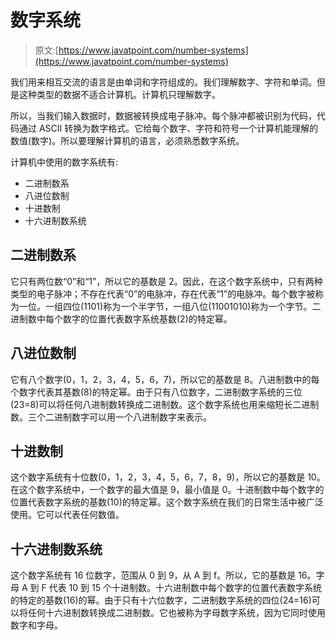 # 数字系统

> 原文:[https://www.javatpoint.com/number-systems](https://www.javatpoint.com/number-systems)

我们用来相互交流的语言是由单词和字符组成的。我们理解数字、字符和单词。但是这种类型的数据不适合计算机。计算机只理解数字。

所以，当我们输入数据时，数据被转换成电子脉冲。每个脉冲都被识别为代码，代码通过 ASCII 转换为数字格式。它给每个数字、字符和符号一个计算机能理解的数值(数字)。所以要理解计算机的语言，必须熟悉数字系统。

计算机中使用的数字系统有:

*   二进制数系
*   八进位数制
*   十进数制
*   十六进制数系统

## 二进制数系

它只有两位数“0”和“1”，所以它的基数是 2。因此，在这个数字系统中，只有两种类型的电子脉冲；不存在代表“0”的电脉冲，存在代表“1”的电脉冲。每个数字被称为一位。一组四位(1101)称为一个半字节，一组八位(11001010)称为一个字节。二进制数中每个数字的位置代表数字系统基数(2)的特定幂。

## 八进位数制

它有八个数字(0，1，2，3，4，5，6，7)，所以它的基数是 8。八进制数中的每个数字代表其基数(8)的特定幂。由于只有八位数字，二进制数字系统的三位(23=8)可以将任何八进制数转换成二进制数。这个数字系统也用来缩短长二进制数。三个二进制数字可以用一个八进制数字来表示。

## 十进数制

这个数字系统有十位数(0，1，2，3，4，5，6，7，8，9)，所以它的基数是 10。在这个数字系统中，一个数字的最大值是 9，最小值是 0。十进制数中每个数字的位置代表数字系统的基数(10)的特定幂。这个数字系统在我们的日常生活中被广泛使用。它可以代表任何数值。

## 十六进制数系统

这个数字系统有 16 位数字，范围从 0 到 9，从 A 到 f。所以，它的基数是 16。字母 A 到 F 代表 10 到 15 个十进制数。十六进制数中每个数字的位置代表数字系统的特定的基数(16)的幂。由于只有十六位数字，二进制数字系统的四位(24=16)可以将任何十六进制数转换成二进制数。它也被称为字母数字系统，因为它同时使用数字和字母。
